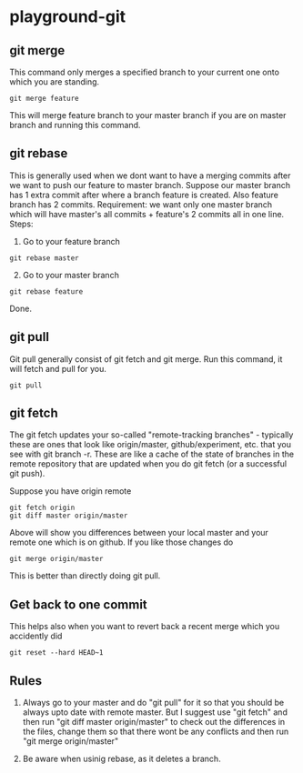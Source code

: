 # playground-git


## git merge
This command only merges a specified branch to your current one onto which you are standing.
```
git merge feature
```
This will merge feature branch to your master branch if you are on master branch and running this command.

## git rebase
This is generally used when we dont want to have a merging commits after we want to push our feature to master branch.
Suppose our master branch has 1 extra commit after where a branch feature is created.
Also feature branch has 2 commits.
Requirement: we want only one master branch which will have master's all commits + feature's 2 commits all in one line.
Steps:
1. Go to your feature branch
```
git rebase master
```
2. Go to your master branch
```
git rebase feature
```
Done.

## git pull
Git pull generally consist of git fetch and git merge. Run this command, it will fetch and pull for you.
```
git pull
```

## git fetch
The git fetch updates your so-called "remote-tracking branches" - typically these are ones that look like origin/master, github/experiment, etc. that you see with git branch -r. These are like a cache of the state of branches in the remote repository that are updated when you do git fetch (or a successful git push).

Suppose you have origin remote
```
git fetch origin
git diff master origin/master
```
Above will show you differences between your local master and your remote one which is on github.
If you like those changes do
```
git merge origin/master
```
This is better than directly doing git pull.

## Get back to one commit
This helps also when you want to revert back a recent merge which you accidently did
```
git reset --hard HEAD~1
```

## Rules
1. Always go to your master and do "git pull" for it so that you should be always upto date with remote master. But I suggest use "git fetch" and then run "git diff master origin/master" to check out the differences in the files, change them so that there wont be any conflicts and then run "git merge origin/master"

2. Be aware when usinig rebase, as it deletes a branch.
